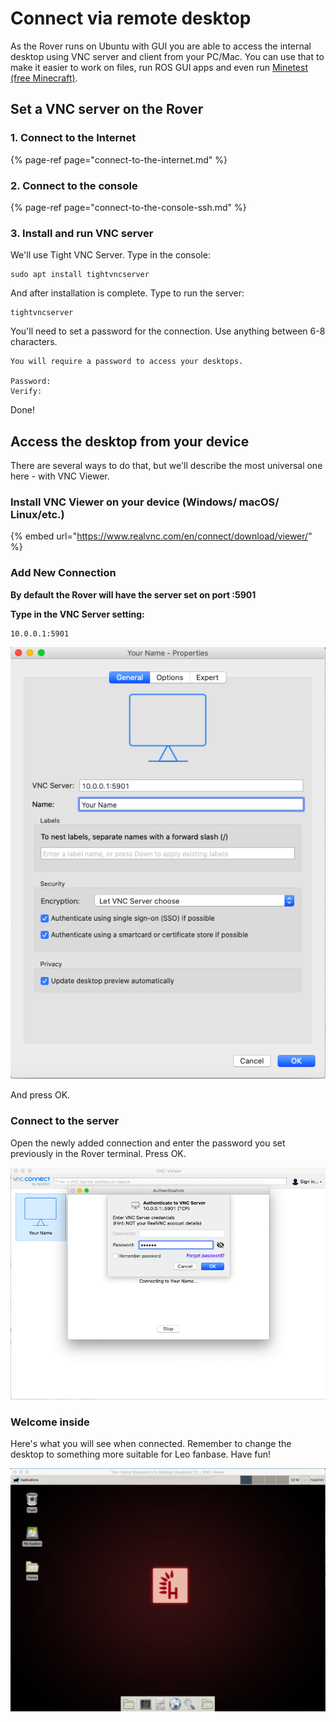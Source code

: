 # Connect via remote desktop

As the Rover runs on Ubuntu with GUI you are able to access the internal desktop using VNC server and client from your PC/Mac. You can use that to make it easier to work on files, run ROS GUI apps and even run [Minetest \(free Minecraft\)](http://www.minetest.net/downloads/).

## Set a VNC server on the Rover

### 1. Connect to the Internet

{% page-ref page="connect-to-the-internet.md" %}

### 2. Connect to the console

{% page-ref page="connect-to-the-console-ssh.md" %}

### 3. Install and run VNC server

We'll use Tight VNC Server. Type in the console:

```text
sudo apt install tightvncserver
```

And after installation is complete. Type to run the server:

```text
tightvncserver
```

You'll need to set a password for the connection. Use anything between 6-8 characters.

```text
You will require a password to access your desktops.

Password:
Verify:
```

Done!

## Access the desktop from your device

There are several ways to do that, but we'll describe the most universal one here - with VNC Viewer.

### Install VNC Viewer on your device \(Windows/ macOS/ Linux/etc.\)

{% embed url="https://www.realvnc.com/en/connect/download/viewer/" %}

### **Add New Connection**

**By default the Rover will have the server set on port :5901**

**Type in the VNC Server setting:**

```text
10.0.0.1:5901
```

![Screenshot from macOS](../.gitbook/assets/zrzut-ekranu-2020-04-1-o-14.37.47.png)

And press OK.

### Connect to the server

Open the newly added connection and enter the password you set previously in the Rover terminal. Press OK.

![Screenshot from macOS](../.gitbook/assets/zrzut-ekranu-2020-04-1-o-14.39.53.png)

### Welcome inside

Here's what you will see when connected. Remember to change the desktop to something more suitable for Leo fanbase. Have fun!

![](../.gitbook/assets/zrzut-ekranu-2020-04-1-o-14.42.54.png)







